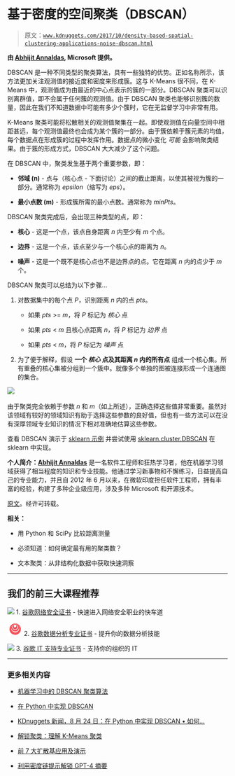 # 基于密度的空间聚类（DBSCAN）

> 原文：[`www.kdnuggets.com/2017/10/density-based-spatial-clustering-applications-noise-dbscan.html`](https://www.kdnuggets.com/2017/10/density-based-spatial-clustering-applications-noise-dbscan.html)

**由 [Abhijit Annaldas](https://www.linkedin.com/in/avannaldas/), Microsoft 提供。**

DBSCAN 是一种不同类型的聚类算法，具有一些独特的优势。正如名称所示，该方法更加关注观测值的接近度和密度来形成簇。这与 K-Means 很不同，在 K-Means 中，观测值成为由最近的中心点表示的簇的一部分。DBSCAN 聚类可以识别离群值，即不会属于任何簇的观测值。由于 DBSCAN 聚类也能够识别簇的数量，因此在我们不知道数据中可能有多少个簇时，它在无监督学习中非常有用。

K-Means 聚类可能将松散相关的观测值聚集在一起。即使观测值在向量空间中相距甚远，每个观测值最终也会成为某个簇的一部分。由于簇依赖于簇元素的均值，每个数据点在形成簇的过程中发挥作用。数据点的微小变化 *可能* 会影响聚类结果。由于簇的形成方式，DBSCAN 大大减少了这个问题。

在 DBSCAN 中，聚类发生基于两个重要参数，即：

+   **邻域 (n)** - 点与（核心点 - 下面讨论）之间的截止距离，以使其被视为簇的一部分。通常称为 *epsilon*（缩写为 *eps*）。

+   **最小点数 (m)** - 形成簇所需的最小点数。通常称为 *minPts*。

DBSCAN 聚类完成后，会出现三种类型的点，即：

+   **核心** - 这是一个点，该点自身距离 *n* 内至少有 *m* 个点。

+   **边界** - 这是一个点，该点至少与一个核心点的距离为 *n*。

+   **噪声** - 这是一个既不是核心点也不是边界点的点。它在距离 *n* 内的点少于 *m* 个。

DBSCAN 聚类可以总结为以下步骤...

1.  对数据集中的每个点 *P*，识别距离 *n* 内的点 *pts*。

    +   如果 *pts* >= *m*，将 *P* 标记为 *核心* 点

    +   如果 *pts* < *m* 且核心点距离 *n*，将 *P* 标记为 *边界* 点

    +   如果 *pts* < *m*，将 *P* 标记为 *噪声* 点

1.  为了便于解释，假设 **一个 *核心* 点及其距离 *n* 内的所有点** 组成一个核心集。所有重叠的核心集被分组到一个簇中。就像多个单独的图被连接形成一个连通图的集合。

![](img/4947a12ea2689da7bb4973976189d64c.png)

由于聚类完全依赖于参数 *n* 和 *m*（如上所述），正确选择这些值非常重要。虽然对该领域有较好的领域知识有助于选择这些参数的良好值，但也有一些方法可以在没有深厚领域专业知识的情况下相对准确地估算这些参数。

查看 DBSCAN 演示于 [sklearn 示例](http://scikit-learn.org/stable/auto_examples/cluster/plot_dbscan.html) 并尝试使用 [sklearn.cluster.DBSCAN](http://scikit-learn.org/stable/modules/generated/sklearn.cluster.DBSCAN.html) 在 sklearn 中实现。

**个人简介：[Abhijit Annaldas](https://www.linkedin.com/in/avannaldas/)** 是一名软件工程师和狂热学习者，他在机器学习领域获得了相当程度的知识和专业技能。他通过学习新事物和不懈练习，日益提高自己的专业能力，并且自 2012 年 6 月以来，在微软印度担任软件工程师，拥有丰富的经验，构建了多种企业级应用，涉及多种 Microsoft 和开源技术。

[原文](http://abhijitannaldas.com/dbscan-clustering-in-machine-learning.html)。经许可转载。

**相关：**

+   用 Python 和 SciPy 比较距离测量

+   必须知道：如何确定最有用的聚类数？

+   文本聚类：从非结构化数据中获取快速洞察

* * *

## 我们的前三大课程推荐

![](img/0244c01ba9267c002ef39d4907e0b8fb.png) 1\. [谷歌网络安全证书](https://www.kdnuggets.com/google-cybersecurity) - 快速进入网络安全职业的快车道

![](img/e225c49c3c91745821c8c0368bf04711.png) 2\. [谷歌数据分析专业证书](https://www.kdnuggets.com/google-data-analytics) - 提升你的数据分析技能

![](img/0244c01ba9267c002ef39d4907e0b8fb.png) 3\. [谷歌 IT 支持专业证书](https://www.kdnuggets.com/google-itsupport) - 支持你的组织的 IT

* * *

### 更多相关内容

+   [机器学习中的 DBSCAN 聚类算法](https://www.kdnuggets.com/2020/04/dbscan-clustering-algorithm-machine-learning.html)

+   [在 Python 中实现 DBSCAN](https://www.kdnuggets.com/2022/08/implementing-dbscan-python.html)

+   [KDnuggets 新闻，8 月 24 日：在 Python 中实现 DBSCAN • 如何…](https://www.kdnuggets.com/2022/n34.html)

+   [解锁聚类：理解 K-Means 聚类](https://www.kdnuggets.com/2023/07/clustering-unleashed-understanding-kmeans-clustering.html)

+   [前 7 大扩散基应用及演示](https://www.kdnuggets.com/2022/10/top-7-diffusionbased-applications-demos.html)

+   [利用密度链提示解锁 GPT-4 摘要](https://www.kdnuggets.com/unlocking-gpt-4-summarization-with-chain-of-density-prompting)
